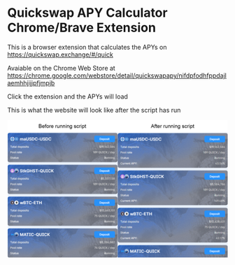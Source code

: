 # Quickswap APY Calculator Chrome/Brave Extension

This is a browser extension that calculates the APYs on https://quickswap.exchange/#/quick

Avaiable on the Chrome Web Store at https://chrome.google.com/webstore/detail/quickswapapy/nifdpfodhfppdajlaemhhjijjpfjmpjb

Click the extension and the APYs will load

This is what the website will look like after the script has run

![](images/quick.png)
